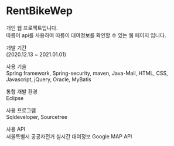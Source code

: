 # RentBikeWep

개인 웹 프로젝트입니다.<br>
따릉이 api를 사용하여 따릉이 대여정보를 확인할 수 있는 웹 페이지 입니다.

개발 기간<br>
(2020.12.13 ~ 2021.01.01)

사용 기술<br>
Spring framework, Spring-security, maven, Java-Mail, HTML, CSS, Javascript, jQuery, Oracle, MyBatis

통합 개발 환경<br>
Eclipse

사용 프로그램<br>
Sqldeveloper, Sourcetree

사용 API<br>
서울특별시 공공자전거 실시간 대여정보
Google MAP API
